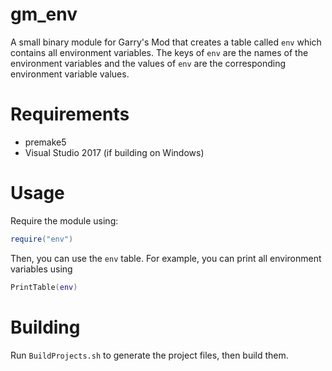 # gm_env
A small binary module for Garry's Mod that creates a table called `env` which contains all environment variables. The keys of `env` are the names of the environment variables and the values of `env` are the corresponding environment variable values.

# Requirements
* premake5
* Visual Studio 2017 (if building on Windows)

# Usage
Require the module using:
```lua
require("env")
```
Then, you can use the `env` table. For example, you can print all environment variables using
```lua
PrintTable(env)
```

# Building
Run `BuildProjects.sh` to generate the project files, then build them.